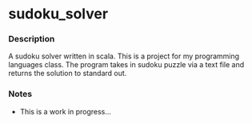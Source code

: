  sudoku_solver
 =============

### Description
A sudoku solver written in scala. This is a project for my programming 
languages class. The program takes in sudoku puzzle via a text file and returns
the solution to standard out.

### Notes
* This is a work in progress...


